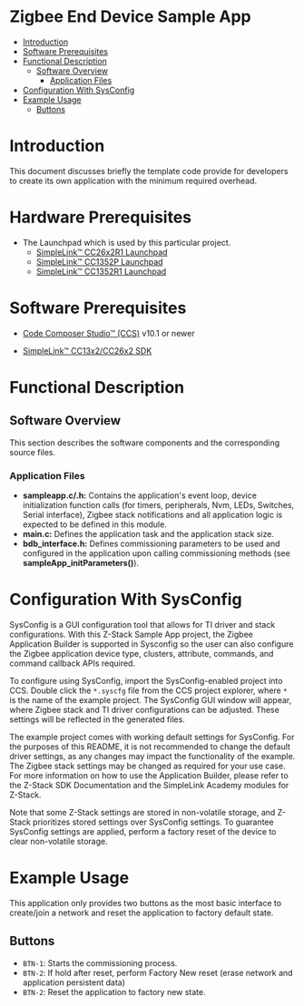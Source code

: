 # Zigbee End Device Sample App

* [Introduction](#intro)
* [Software Prerequisites](#software-prereqs)
* [Functional Description](#functional-desc)
    * [Software Overview](#software-overview)
        * [Application Files](#application)
* [Configuration With SysConfig](#sysconfig)
* [Example Usage](#usage)
    * [Buttons](#usage-buttons)

# <a name="intro"></a> Introduction

This document discusses briefly the template code provide for developers to create its own application with the minimum required overhead.

# <a name="hardware-prereqs"></a> Hardware Prerequisites

- The Launchpad which is used by this particular project.
  - [SimpleLink&trade; CC26x2R1 Launchpad](http://www.ti.com/tool/LAUNCHXL-CC26X2R1)
  - [SimpleLink&trade; CC1352P Launchpad](https://www.ti.com/tool/LAUNCHXL-CC1352P)
  - [SimpleLink&trade; CC1352R1 Launchpad](https://www.ti.com/tool/LAUNCHXL-CC1352R1)

# <a name="software-prereqs"></a> Software Prerequisites

- [Code Composer Studio&trade; (CCS)](http://processors.wiki.ti.com/index.php/Download_CCS#Download_the_latest_CCS) v10.1 or newer

- [SimpleLink&trade; CC13x2/CC26x2 SDK](http://www.ti.com/tool/simplelink-cc13x2-26x2-sdk)

# <a name="functional-desc"></a> Functional Description

## <a name="software-overview"></a> Software Overview

This section describes the software components and the corresponding source files.

### <a name="application"></a> Application Files

- **sampleapp.c/.h:** Contains the application's event loop, device initialization function calls (for timers, peripherals, Nvm, LEDs, Switches, Serial interface),  Zigbee stack notifications and all application logic is expected to be defined in this module.
- **main.c:** Defines the application task and the application stack size.
- **bdb_interface.h:** Defines commissioning parameters to be used and configured in the application upon calling commissioning methods (see **sampleApp_initParameters()**).

# <a name="sysconfig"></a> Configuration With SysConfig

SysConfig is a GUI configuration tool that allows for TI driver and stack configurations. With this Z-Stack Sample App project, the Zigbee Application Builder is supported in Sysconfig so the user can also configure the Zigbee application device type, clusters, attribute, commands, and command callback APIs required.

To configure using SysConfig, import the SysConfig-enabled project into CCS. Double click the `*.syscfg` file from the CCS project explorer, where `*` is the name of the example project. The SysConfig GUI window will appear, where Zigbee stack and TI driver configurations can be adjusted. These settings will be reflected in the generated files.

The example project comes with working default settings for SysConfig. For the purposes of this README, it is not recommended to change the default driver settings, as any changes may impact the functionality of the example. The Zigbee stack settings may be changed as required for your use case. For more information on how to use the Application Builder, please refer to the Z-Stack SDK Documentation and the SimpleLink Academy modules for Z-Stack.

Note that some Z-Stack settings are stored in non-volatile storage, and Z-Stack prioritizes stored settings over SysConfig settings. To guarantee SysConfig settings are applied, perform a factory reset of the device to  clear non-volatile storage.

# <a name="usage"></a> Example Usage

This application only provides two buttons as the most basic interface to create/join a network and reset the application to factory default state.

## <a name="usage-buttons"></a> Buttons

- `BTN-1`: Starts the commissioning process.
- `BTN-2`: If hold after reset, perform Factory New reset (erase network and application persistent data)
- `BTN-2`: Reset the application to factory new state.

















